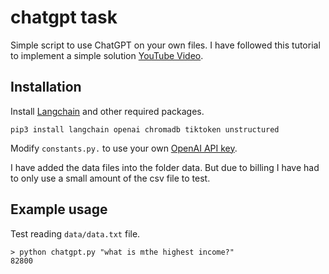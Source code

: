 # chatgpt task

Simple script to use ChatGPT on your own files. I have followed this tutorial to implement a simple solution
[YouTube Video](https://youtu.be/9AXP7tCI9PI).

## Installation

Install [Langchain](https://github.com/hwchase17/langchain) and other required packages.
```
pip3 install langchain openai chromadb tiktoken unstructured
```
Modify `constants.py.` to use your own [OpenAI API key](https://platform.openai.com/account/api-keys).

I have added the data files into the folder data. But due to billing I have had to only use a small amount of the csv file to test. 

## Example usage
Test reading `data/data.txt` file.
```
> python chatgpt.py "what is mthe highest income?"
82800
```
